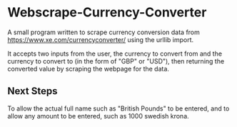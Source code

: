 # Webscrape-Currency-Converter

A small program written to scrape currency conversion data from https://www.xe.com/currencyconverter/ using the urllib import.

It accepts two inputs from the user, the currency to convert from and the currency to convert to (in the form of "GBP" or "USD"), then returning the converted value by scraping the webpage for the data.

## Next Steps

To allow the actual full name such as "British Pounds" to be entered, and to allow any amount to be entered, such as 1000 swedish krona.
